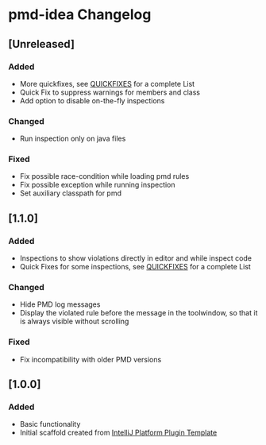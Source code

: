 <!-- Keep a Changelog guide -> https://keepachangelog.com -->

# pmd-idea Changelog

## [Unreleased]
### Added
- More quickfixes, see [QUICKFIXES](https://github.com/ybroeker/pmd-idea/blob/main/QUICKFIXES.md) for a complete List
- Quick Fix to suppress warnings for members and class
- Add option to disable on-the-fly inspections

### Changed
- Run inspection only on java files

### Fixed
- Fix possible race-condition while loading pmd rules
- Fix possible exception while running inspection 
- Set auxiliary classpath for pmd

## [1.1.0]
### Added
- Inspections to show violations directly in editor and while inspect code
- Quick Fixes for some inspections, see [QUICKFIXES](https://github.com/ybroeker/pmd-idea/blob/main/QUICKFIXES.md) for a complete List

### Changed
- Hide PMD log messages
- Display the violated rule before the message in the toolwindow, so that it is always visible without scrolling

### Fixed
- Fix incompatibility with older PMD versions

## [1.0.0]
### Added
- Basic functionality
- Initial scaffold created from [IntelliJ Platform Plugin Template](https://github.com/JetBrains/intellij-platform-plugin-template)
